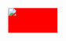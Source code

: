 <div id="banner" style="width: 100px; height: 50px; background-color: red;">
  <img src="https://media.giphy.com/media/pOEbLRT4SwD35IELiQ/giphy.gif"></img>
</div>
